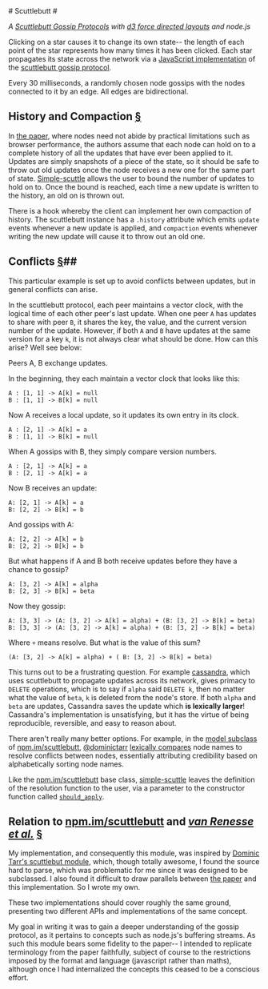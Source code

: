 
<article>
#  Scuttlebutt # 

*A [Scuttlebutt Gossip Protocols][scuttlebutt] with [d3 force directed layouts](https://github.com/mbostock/d3/wiki/Force-Layout) and node.js*

Clicking on a star causes it to change its own
state-- the length of each point of the star represents how many times it has
been clicked. Each star propagates its state across the network via a
[JavaScript implementation][simple-scuttle] of the [scuttlebutt gossip
protocol][scuttlebutt]. 

Every 30 milliseconds, a randomly chosen node gossips with the nodes connected
to it by an edge. All edges are bidirectional.

## History and Compaction [&sect;](#history-and-compaction) ##

In [the paper][scuttlebutt], where nodes need not abide by practical limitations such as
browser performance, the authors assume that each node can hold on to a
complete history of all the updates that have ever been applied to it. 
Updates are simply snapshots of a piece of the state, so it should be 
safe to throw out old updates once the node receives a new one for the same part of
state. [Simple-scuttle][simple-scuttle] allows the user to bound the number of
updates to hold on to. Once the bound is reached, each
time a new update is written to the history, an old on is thrown out. 

There is a hook whereby the client can implement her own compaction of history.
The scuttlebutt instance has a `.history` attribute which emits `update` events whenever
a new update is applied, and `compaction` events whenever writing the new
update will cause it to throw out an old one.

## Conflicts [&sect;](#conflicts)##

This particular example is set up to avoid conflicts between updates, but in
general conflicts can arise. 

In the scuttlebutt protocol, each peer maintains a vector clock, with the
logical time of each other peer's last update. When one peer `A` has updates to
share with peer `B`, it shares the key, the value, and the current version number of
the update. However, if both `A` and `B` have updates at the same version for a
key `k`, it is not always clear what should be done. How can this arise?  Well
see below:

Peers A, B exchange updates.

In the beginning, they each maintain a vector clock that looks like this:

```
A : [1, 1] -> A[k] = null
B : [1, 1] -> B[k] = null
```

Now A receives a local update, so it updates its own entry in its clock.

```
A : [2, 1] -> A[k] = a
B : [1, 1] -> B[k] = null
```

When A gossips with B, they simply compare version numbers.

```
A : [2, 1] -> A[k] = a
B : [2, 1] -> A[k] = a
```

Now B receives an update:

```
A: [2, 1] -> A[k] = a
B: [2, 2] -> B[k] = b
```

And gossips with A:

```
A: [2, 2] -> A[k] = b
B: [2, 2] -> B[k] = b
```

But what happens if A and B both receive updates before they have a chance to
gossip?

```
A: [3, 2] -> A[k] = alpha
B: [2, 3] -> B[k] = beta
```

Now they gossip:

```
A: [3, 3] -> (A: [3, 2] -> A[k] = alpha) + (B: [3, 2] -> B[k] = beta)
B: [3, 3] -> (A: [3, 2] -> A[k] = alpha) + (B: [3, 2] -> B[k] = beta)
```

Where `+` means resolve. But what is the value of this sum?

```
(A: [3, 2] -> A[k] = alpha) + ( B: [3, 2] -> B[k] = beta)
```

This turns out to be a frustrating question. For example [cassandra][], which
uses scuttlebutt to propagate updates across its network, gives primacy to
`DELETE` operations, which is to say if `alpha` said `DELETE k`, then no matter
what the value of `beta`, `k` is deleted from the node's store. If both `alpha`
and `beta` are updates, Cassandra saves the update which **is lexically
larger**!  Cassandra's implementation is unsatisfying, but it has the virtue of
being reproducible, reversible, and easy to reason about.

There aren't really many better options. For example, in the [model
subclass](https://github.com/dominictarr/scuttlebutt/blob/master/model.js) of
[npm.im/scuttlebutt][], [\@dominictarr][dominic] [lexically compares][dominic-resolve]
node names to resolve conflicts between nodes, essentially attributing
credibility based on alphabetically sorting node names.

Like the [npm.im/scuttlebutt][] base class, [simple-scuttle][] leaves the
definition of  the resolution function to the user, via a parameter to the
constructor function called
[`should_apply`](https://github.com/AWinterman/simple-scuttle#constructor). 

## Relation to [npm.im/scuttlebutt][] and _[van Renesse et al.][scuttlebutt]_ [&sect;](#relation-to-npm.imscuttlebutt-and-van-renesse-et-al.scuttlebutt) ##

My implementation, and consequently this module,  was inspired by [Dominic
Tarr's scuttlebut module][npm.im/scuttlebutt], which, though totally awesome, I
found the source hard to parse, which was problematic for me since it was designed to be subclassed. I also found it difficult to draw parallels between [the paper][scuttlebutt] and this implementation. So I wrote my own.

These two implementations should cover roughly the same ground, presenting two
different APIs and implementations of the same concept.

My goal in writing it was to gain a deeper understanding of the gossip
protocol, as it pertains to concepts such as node.js's buffering streams. As
such this module bears some fidelity to the paper--
I intended to replicate terminology from the paper faithfully, subject of
course to the restrictions imposed by the format and language (javascript
rather than maths), although once I had internalized the concepts this ceased
to be a conscious effort.
</article>

[cassandra]: https://wiki.apache.org/cassandra/FAQ#clocktie
[dominic]: https://github.com/dominictarr
[dominic-resolve]: https://github.com/dominictarr/scuttlebutt/blob/master/util.js#L29-L36
[scuttlebutt]: http://www.cs.cornell.edu/home/rvr/papers/flowgossip.pdf
[npm.im/scuttlebutt]: http://npmjs.org/scuttlebutt
[simple-scuttle]: https://github.com/awinterman/simple-scuttle 
[conflict-resolution]: ./conflict.html

